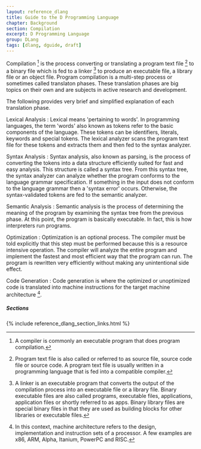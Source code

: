 ```yaml
---
layout: reference_dlang
title: Guide to the D Programming Language
chapter: Background
section: Compilation
excerpt: D Programming Language
group: DLang
tags: [dlang, dguide, draft]
---
```


Compilation [^compiler] is the process converting or translating a program text file [^sourcecode] to a binary file which is fed to a linker [^linker] to produce an executable file, a library file or an object file.
Program compilation is a multi-step process or sometimes called translaton phases.
These translation phases are big topics on their own and are subjects in active research and development.

The following provides very brief and simplified explanation of each translation phase.

Lexical Analysis
: Lexical means 'pertaining to words'.
In programming languages, the term 'words' also known as tokens refer to the basic components of the language.
These tokens can be identifiers, literals, keywords and special tokens.
The lexical analyzer scans the program text file for these tokens and extracts them and then fed to the syntax analyzer.

Syntax Analysis
: Syntax analysis, also known as parsing, is the process of converting the tokens into a data structure efficiently suited for fast and easy analysis.
This structure is called a syntax tree.
From this syntax tree, the syntax analyzer can analyze whether the program conforms to the language grammar specification.
If something in the input does not conform to the language grammar then a 'syntax error' occurs.
Otherwise, the syntax-validated tokens are fed to the semantic analyzer.

Semantic Analysis
: Semantic analysis is the process of determining the meaning of the program by examining the syntax tree from the previous phase.
At this point, the program is basically executable.
In fact, this is how interpreters run programs.

Optimization
: Optimization is an optional process.
The compiler must be told explicitly that this step must be performed because this is a resource intensive operation.
The compiler will analyze the entire program and implement the fastest and most efficient way that the program can run.
The program is rewritten very efficiently without making any unintentional side effect.

Code Generation
: Code generation is where the optimized or unoptimized code is translated into machine instructions for the target machine architecture [^machine architecture].

##### Sections

{% include reference_dlang_section_links.html %}

[^sourcecode]: Program text file is also called or referred to as source file, source code file or source code. A program text file is usually written in a programming language that is fed into a compatible compiler.
[^compiler]: A compiler is commonly an executable program that does program compilation.
[^linker]: A linker is an executable program that converts the output of the compilation process into an executable file or a library file. Binary executable files are also called programs, executable files, applications, application files or shortly referred to as apps. Binary library files are special binary files in that they are used as building blocks for other libraries or executable files.
[^machine architecture]: In this context, machine architecture refers to the design, implementation and instruction sets of a processor. A few examples are x86, ARM, Alpha, Itanium, PowerPC and RISC.